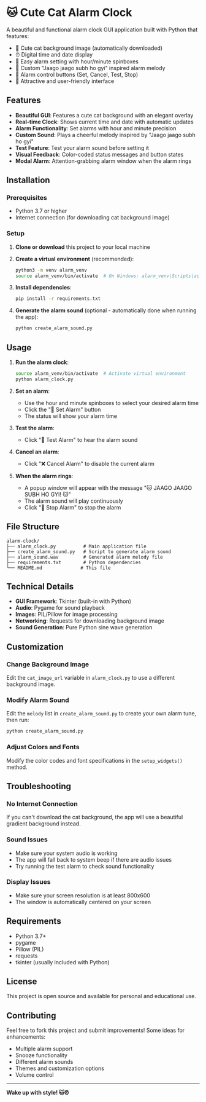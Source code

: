 # 🐱 Cute Cat Alarm Clock

A beautiful and functional alarm clock GUI application built with Python that features:

- 🎨 Cute cat background image (automatically downloaded)
- ⏰ Digital time and date display
- 🔔 Easy alarm setting with hour/minute spinboxes
- 🎵 Custom "Jaago jaago subh ho gyi" inspired alarm melody
- 🛑 Alarm control buttons (Set, Cancel, Test, Stop)
- 🎪 Attractive and user-friendly interface

## Features

- **Beautiful GUI**: Features a cute cat background with an elegant overlay
- **Real-time Clock**: Shows current time and date with automatic updates
- **Alarm Functionality**: Set alarms with hour and minute precision
- **Custom Sound**: Plays a cheerful melody inspired by "Jaago jaago subh ho gyi"
- **Test Feature**: Test your alarm sound before setting it
- **Visual Feedback**: Color-coded status messages and button states
- **Modal Alarm**: Attention-grabbing alarm window when the alarm rings

## Installation

### Prerequisites
- Python 3.7 or higher
- Internet connection (for downloading cat background image)

### Setup

1. **Clone or download** this project to your local machine

2. **Create a virtual environment** (recommended):
   ```bash
   python3 -m venv alarm_venv
   source alarm_venv/bin/activate  # On Windows: alarm_venv\Scripts\activate
   ```

3. **Install dependencies**:
   ```bash
   pip install -r requirements.txt
   ```

4. **Generate the alarm sound** (optional - automatically done when running the app):
   ```bash
   python create_alarm_sound.py
   ```

## Usage

1. **Run the alarm clock**:
   ```bash
   source alarm_venv/bin/activate  # Activate virtual environment
   python alarm_clock.py
   ```

2. **Set an alarm**:
   - Use the hour and minute spinboxes to select your desired alarm time
   - Click the "🔔 Set Alarm" button
   - The status will show your alarm time

3. **Test the alarm**:
   - Click "🎵 Test Alarm" to hear the alarm sound

4. **Cancel an alarm**:
   - Click "❌ Cancel Alarm" to disable the current alarm

5. **When the alarm rings**:
   - A popup window will appear with the message "🐱 JAAGO JAAGO SUBH HO GYI! 🐱"
   - The alarm sound will play continuously
   - Click "🛑 Stop Alarm" to stop the alarm

## File Structure

```
alarm-clock/
├── alarm_clock.py          # Main application file
├── create_alarm_sound.py   # Script to generate alarm sound
├── alarm_sound.wav         # Generated alarm melody file
├── requirements.txt        # Python dependencies
└── README.md              # This file
```

## Technical Details

- **GUI Framework**: Tkinter (built-in with Python)
- **Audio**: Pygame for sound playback
- **Images**: PIL/Pillow for image processing
- **Networking**: Requests for downloading background image
- **Sound Generation**: Pure Python sine wave generation

## Customization

### Change Background Image
Edit the `cat_image_url` variable in `alarm_clock.py` to use a different background image.

### Modify Alarm Sound
Edit the `melody` list in `create_alarm_sound.py` to create your own alarm tune, then run:
```bash
python create_alarm_sound.py
```

### Adjust Colors and Fonts
Modify the color codes and font specifications in the `setup_widgets()` method.

## Troubleshooting

### No Internet Connection
If you can't download the cat background, the app will use a beautiful gradient background instead.

### Sound Issues
- Make sure your system audio is working
- The app will fall back to system beep if there are audio issues
- Try running the test alarm to check sound functionality

### Display Issues
- Make sure your screen resolution is at least 800x600
- The window is automatically centered on your screen

## Requirements

- Python 3.7+
- pygame
- Pillow (PIL)
- requests
- tkinter (usually included with Python)

## License

This project is open source and available for personal and educational use.

## Contributing

Feel free to fork this project and submit improvements! Some ideas for enhancements:
- Multiple alarm support
- Snooze functionality
- Different alarm sounds
- Themes and customization options
- Volume control

---

**Wake up with style! 🐱⏰**